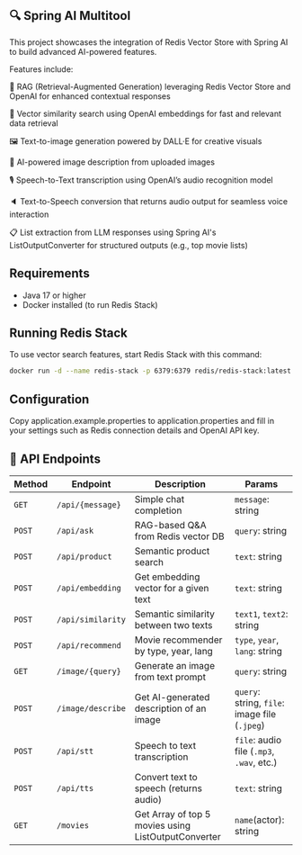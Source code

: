 ## 🔍 Spring AI Multitool

This project showcases the integration of Redis Vector Store with Spring AI to build advanced AI-powered features.

Features include:

🧠 RAG (Retrieval-Augmented Generation) leveraging Redis Vector Store and OpenAI for enhanced contextual responses

🔎 Vector similarity search using OpenAI embeddings for fast and relevant data retrieval

🖼️ Text-to-image generation powered by DALL·E for creative visuals

📸 AI-powered image description from uploaded images

🎙️ Speech-to-Text transcription using OpenAI’s audio recognition model

🔈 Text-to-Speech conversion that returns audio output for seamless voice interaction

📋 List extraction from LLM responses using Spring AI's ListOutputConverter for structured outputs (e.g., top movie
lists)

## Requirements

- Java 17 or higher
- Docker installed (to run Redis Stack)

## Running Redis Stack

To use vector search features, start Redis Stack with this command:

```bash
docker run -d --name redis-stack -p 6379:6379 redis/redis-stack:latest
```

## Configuration

Copy application.example.properties to application.properties and fill in your settings such as Redis connection details
and OpenAI API key.

## 🚀 API Endpoints

| Method | Endpoint          | Description                                         | Params                                        |
|--------|-------------------|-----------------------------------------------------|-----------------------------------------------|
| `GET`  | `/api/{message}`  | Simple chat completion                              | `message`: string                             |
| `POST` | `/api/ask`        | RAG-based Q&A from Redis vector DB                  | `query`: string                               |
| `POST` | `/api/product`    | Semantic product search                             | `text`: string                                |
| `POST` | `/api/embedding`  | Get embedding vector for a given text               | `text`: string                                |
| `POST` | `/api/similarity` | Semantic similarity between two texts               | `text1`, `text2`: string                      |
| `POST` | `/api/recommend`  | Movie recommender by type, year, lang               | `type`, `year`, `lang`: string                |
| `GET`  | `/image/{query}`  | Generate an image from text prompt                  | `query`: string                               |
| `POST` | `/image/describe` | Get AI-generated description of an image            | `query`: string, `file`: image file (`.jpeg`) |
| `POST` | `/api/stt`        | Speech to text transcription                        | `file`: audio file (`.mp3`, `.wav`, etc.)     |
| `POST` | `/api/tts`        | Convert text to speech (returns audio)              | `text`: string                                |
| `GET`  | `/movies`         | Get Array of top 5 movies using ListOutputConverter | `name`(actor): string                         |
